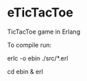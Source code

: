 eTicTacToe
=========

TicTacToe game in Erlang

To compile run:

erlc -o ebin ./src/*.erl

cd ebin & erl